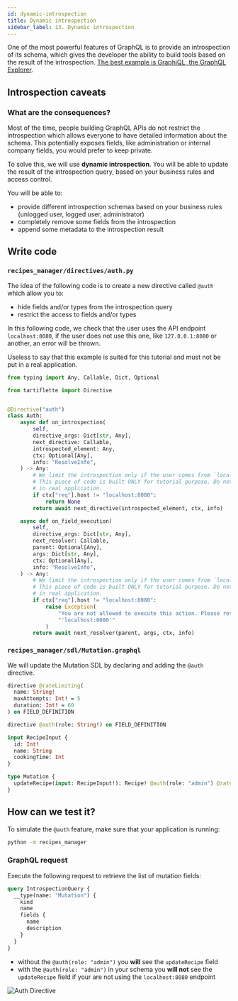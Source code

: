 ```yaml
---
id: dynamic-introspection
title: Dynamic introspection
sidebar_label: 13. Dynamic introspection
---
```


One of the most powerful features of GraphQL is to provide an introspection of its schema, which gives the developer the ability to build tools based on the result of the introspection. [The best example is GraphiQL, the GraphQL Explorer](https://github.com/graphql/graphiql).

## Introspection caveats

### What are the consequences?

Most of the time, people building GraphQL APIs do not restrict the introspection which allows everyone to have detailed information about the schema. This potentially exposes fields, like administration or internal company fields, you would prefer to keep private.

To solve this, we will use **dynamic introspection**. You will be able to update the result of the introspection query, based on your business rules and access control.

You will be able to:
* provide different introspection schemas based on your business rules (unlogged user, logged user, administrator)
* completely remove some fields from the introspection
* append some metadata to the introspection result

## Write code

### `recipes_manager/directives/auth.py`

The idea of the following code is to create a new directive called `@auth` which allow you to:
* hide fields and/or types from the introspection query
* restrict the access to fields and/or types

In this following code, we check that the user uses the API endpoint `localhost:8080`, if the user does not use this one, like `127.0.0.1:8080` or another, an error will be thrown.

Useless to say that this example is suited for this tutorial and must not be put in a real application.

```python
from typing import Any, Callable, Dict, Optional

from tartiflette import Directive


@Directive("auth")
class Auth:
    async def on_introspection(
        self,
        directive_args: Dict[str, Any],
        next_directive: Callable,
        introspected_element: Any,
        ctx: Optional[Any],
        info: "ResolveInfo",
    ) -> Any:
        # We limit the introspection only if the user comes from `localhost:8080`
        # This piece of code is built ONLY for tutorial purpose. Do not use this
        # in real application.
        if ctx["req"].host != "localhost:8080":
            return None
        return await next_directive(introspected_element, ctx, info)

    async def on_field_execution(
        self,
        directive_args: Dict[str, Any],
        next_resolver: Callable,
        parent: Optional[Any],
        args: Dict[str, Any],
        ctx: Optional[Any],
        info: "ResolveInfo",
    ) -> Any:
        # We limit the introspection only if the user comes from `localhost:8080`
        # This piece of code is built ONLY for tutorial purpose. Do not use this
        # in real application.
        if ctx["req"].host != "localhost:8080":
            raise Exception(
                "You are not allowed to execute this action. Please retry from "
                "'localhost:8080'"
            )
        return await next_resolver(parent, args, ctx, info)
```

### `recipes_manager/sdl/Mutation.graphql`

We will update the Mutation SDL by declaring and adding the `@auth` directive.

```graphql
directive @rateLimiting(
  name: String!
  maxAttempts: Int! = 5
  duration: Int! = 60
) on FIELD_DEFINITION

directive @auth(role: String!) on FIELD_DEFINITION

input RecipeInput {
  id: Int!
  name: String
  cookingTime: Int
}

type Mutation {
  updateRecipe(input: RecipeInput!): Recipe! @auth(role: "admin") @rateLimiting(name: "update_recipe")
}
```

## How can we test it?

To simulate the `@auth` feature, make sure that your application is running:

```bash
python -m recipes_manager
```

### GraphQL request

Execute the following request to retrieve the list of mutation fields:

```graphql
query IntrospectionQuery {
  __type(name: "Mutation") {
    kind
    name
    fields {
      name
      description
    }
  }
}
```

* without the `@auth(role: "admin")` you **will** see the `updateRecipe` field
* with the `@auth(role: "admin")` in your schema you **will not** see the `updateRecipe` field if your are not using the `localhost:8080` endpoint

![Auth Directive](/docs/assets/auth-directive.gif)
